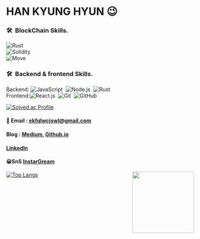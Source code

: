 # HAN KYUNG HYUN 😉
###  🛠 &nbsp;BlockChain Skills. 
![Rust](https://img.shields.io/badge/-Rust-05122A?style=flat&logo=rust)&nbsp;\
![Solidity](https://img.shields.io/badge/-Solidity-05122A?style=flat&logo=solidity&logoColor=563D7C)&nbsp;\
![Move](https://img.shields.io/badge/-move-05122A?style=flat&logo=move&logoColor=563D7C)&nbsp;
###  🛠 &nbsp;Backend & frontend Skills. 
Backend: ![JavaScript](https://img.shields.io/badge/-JavaScript-05122A?style=flat&logo=javascript)&nbsp;
![Node.js](https://img.shields.io/badge/-Node.js-05122A?style=flat&logo=node.js)&nbsp;
![Rust](https://img.shields.io/badge/-Rust-05122A?style=flat&logo=rust)&nbsp;\
Frontend:![React.js](https://img.shields.io/badge/-React.js-05122A?style=flat&logo=React)&nbsp;
![Git](https://img.shields.io/badge/-Git-05122A?style=flat&logo=git)&nbsp;
![GitHub](https://img.shields.io/badge/-GitHub-05122A?style=flat&logo=github)&nbsp;
<br/>
  
[![Solved.ac Profile](http://mazassumnida.wtf/api/generate_badge?boj=hkh3045)](https://solved.ac/hkh3045)

#### 📧 Email : ekfqlwcjswl@gmail.com       
#### Blog : [Medium](https://medium.com/@ekfqlwcjswl), [Github.io](https://kyunghyunhan.github.io/)

#### [LinkedIn](https://www.linkedin.com/in/kyunghyun-han-8b0956244/)
#### 😀SnS [InstarGream]( https://www.instagram.com/hyun2994/)
[![Top Langs](https://github-readme-stats.vercel.app/api/top-langs/?username=kyunghyunHan&theme=radical&langs_count=8&hide=css,html,makefile,starlark,java,Objective-C,Ruby,LLVM&layout=compact)](https://github.com/kyunghyunHan/github-readme-stats)
<img align='right' src="https://github-readme-stats.vercel.app/api?username=kyunghyunHan" height="165">
        
  
  
